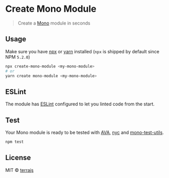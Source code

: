 # Create Mono Module

> Create a [Mono](https://github.com/terrajs/mono) module in seconds

## Usage

Make sure you have [npx](https://www.npmjs.com/package/npx) or [yarn](https://yarnpkg.com/en/) installed (`npx` is shipped by default since NPM `5.2.0`)

```bash
npx create-mono-module <my-mono-module>
# or
yarn create mono-module <my-mono-module>
```

## ESLint

The module has [ESLint](https://eslint.org) configured to let you linted  code from the start.

## Test

Your Mono module is ready to be tested with [AVA](https://github.com/avajs/ava), [nyc](https://github.com/istanbuljs/nyc) and [mono-test-utils](https://github.com/terrajs/mono-test-utils).

```bash
npm test
```



## License

MIT &copy; [terrajs](github.com/terrajs)
